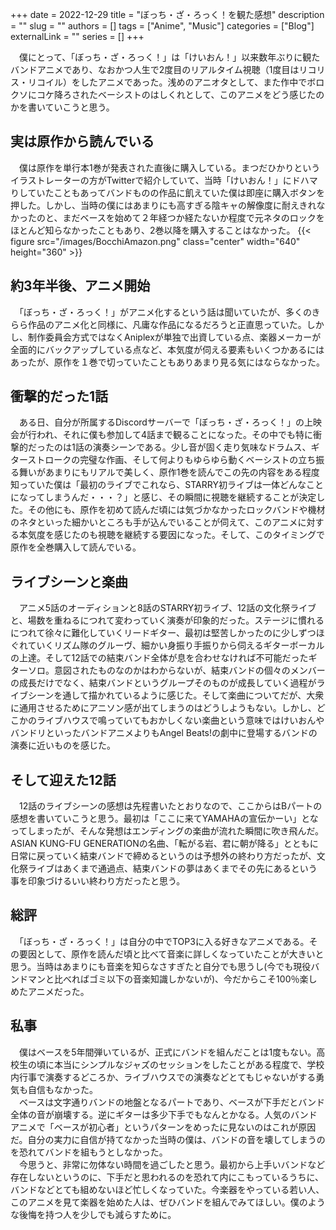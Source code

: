+++ 
date = 2022-12-29
title = "ぼっち・ざ・ろっく！を観た感想"
description = ""
slug = ""
authors = []
tags = ["Anime", "Music"]
categories = ["Blog"]
externalLink = ""
series = []
+++

　僕にとって、「ぼっち・ざ・ろっく！」は「けいおん！」以来数年ぶりに観たバンドアニメであり、なおかつ人生で2度目のリアルタイム視聴（1度目はリコリス・リコイル）をしたアニメであった。浅めのアニオタとして、また作中でボロクソにコケ降ろされたベーシストのはしくれとして、このアニメをどう感じたのかを書いていこうと思う。

## 実は原作から読んでいる
　僕は原作を単行本1巻が発表された直後に購入している。まつだひかりというイラストレーターの方がTwitterで紹介していて、当時「けいおん！」にドハマりしていたこともあってバンドものの作品に飢えていた僕は即座に購入ボタンを押した。しかし、当時の僕にはあまりにも高すぎる陰キャの解像度に耐えきれなかったのと、まだベースを始めて２年経つか経たないか程度で元ネタのロックをほとんど知らなかったこともあり、2巻以降を購入することはなかった。
{{< figure src="/images/BocchiAmazon.png" class="center" width="640" height="360" >}}

## 約3年半後、アニメ開始
　「ぼっち・ざ・ろっく！」がアニメ化するという話は聞いていたが、多くのきらら作品のアニメ化と同様に、凡庸な作品になるだろうと正直思っていた。しかし、制作委員会方式ではなくAniplexが単独で出資している点、楽器メーカーが全面的にバックアップしている点など、本気度が伺える要素もいくつかあるにはあったが、原作を１巻で切っていたこともありあまり見る気にはならなかった。

## 衝撃的だった1話
　ある日、自分が所属するDiscordサーバーで「ぼっち・ざ・ろっく！」の上映会が行われ、それに僕も参加して4話まで観ることになった。その中でも特に衝撃的だったのは1話の演奏シーンである。少し音が固く走り気味なドラムス、ギターストロークの完璧な作画、そして何よりもゆらゆら動くベーシストの立ち振る舞いがあまりにもリアルで美しく、原作1巻を読んでこの先の内容をある程度知っていた僕は「最初のライブでこれなら、STARRY初ライブは一体どんなことになってしまうんだ・・・？」と感じ、その瞬間に視聴を継続することが決定した。その他にも、原作を初めて読んだ頃には気づかなかったロックバンドや機材のネタといった細かいところも手が込んでいることが伺えて、このアニメに対する本気度を感じたのも視聴を継続する要因になった。そして、このタイミングで原作を全巻購入して読んでいる。

## ライブシーンと楽曲
　アニメ5話のオーディションと8話のSTARRY初ライブ、12話の文化祭ライブと、場数を重ねるにつれて変わっていく演奏が印象的だった。ステージに慣れるにつれて徐々に難化していくリードギター、最初は堅苦しかったのに少しずつほぐれていくリズム隊のグルーヴ、細かい身振り手振りから伺えるギターボーカルの上達。そして12話での結束バンド全体が息を合わせなければ不可能だったギターソロ。意図されたものなのかはわからないが、結束バンドの個々のメンバーの成長だけでなく、結束バンドというグループそのものが成長していく過程がライブシーンを通して描かれているように感じた。そして楽曲についてだが、大衆に通用させるためにアニソン感が出てしまうのはどうしようもない。しかし、どこかのライブハウスで鳴っていてもおかしくない楽曲という意味ではけいおんやバンドリといったバンドアニメよりもAngel Beats!の劇中に登場するバンドの演奏に近いものを感じた。

## そして迎えた12話
　12話のライブシーンの感想は先程書いたとおりなので、ここからはBパートの感想を書いていこうと思う。最初は「ここに来てYAMAHAの宣伝かーい」となってしまったが、そんな発想はエンディングの楽曲が流れた瞬間に吹き飛んだ。ASIAN KUNG-FU GENERATIONの名曲、「転がる岩、君に朝が降る」とともに日常に戻っていく結束バンドで締めるというのは予想外の終わり方だったが、文化祭ライブはあくまで通過点、結束バンドの夢はあくまでその先にあるという事を印象づけるいい終わり方だったと思う。

## 総評
　「ぼっち・ざ・ろっく！」は自分の中でTOP3に入る好きなアニメである。その要因として、原作を読んだ頃と比べて音楽に詳しくなっていたことが大きいと思う。当時はあまりにも音楽を知らなさすぎたと自分でも思うし(今でも現役バンドマンと比べればゴミ以下の音楽知識しかないが)、今だからこそ100％楽しめたアニメだった。

## 私事
　僕はベースを5年間弾いているが、正式にバンドを組んだことは1度もない。高校生の頃に本当にシンプルなジャズのセッションをしたことがある程度で、学校内行事で演奏するどころか、ライブハウスでの演奏などとてもじゃないがする勇気も自信もなかった。  
　ベースは文字通りバンドの地盤となるパートであり、ベースが下手だとバンド全体の音が崩壊する。逆にギターは多少下手でもなんとかなる。人気のバンドアニメで「ベースが初心者」というパターンをめったに見ないのはこれが原因だ。自分の実力に自信が持てなかった当時の僕は、バンドの音を壊してしまうのを恐れてバンドを組もうとしなかった。  
　今思うと、非常に勿体ない時間を過ごしたと思う。最初から上手いバンドなど存在しないというのに、下手だと思われるのを恐れて内にこもっているうちに、バンドなどとても組めないほど忙しくなっていた。今楽器をやっている若い人、このアニメを見て楽器を始めた人は、ぜひバンドを組んでみてほしい。僕のような後悔を持つ人を少しでも減らすために。